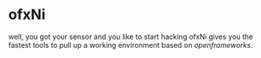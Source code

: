ofxNi
==
well, you got your sensor and you like to start hacking
ofxNi gives you the fastest tools to pull up a working environment based on *openframeworks*.
